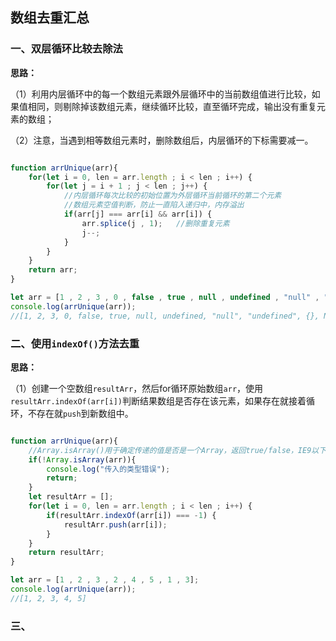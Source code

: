 ## 数组去重汇总
### 一、双层循环比较去除法
**思路：**

（1）利用内层循环中的每一个数组元素跟外层循环中的当前数组值进行比较，如果值相同，则剔除掉该数组元素，继续循环比较，直至循环完成，输出没有重复元素的数组；

（2）注意，当遇到相等数组元素时，删除数组后，内层循环的下标需要减一。
```javascript

function arrUnique(arr){
    for(let i = 0, len = arr.length ; i < len ; i++) {
        for(let j = i + 1 ; j < len ; j++) {
            //内层循环每次比较的初始位置为外层循环当前循环的第二个元素
            //数组元素空值判断，防止一直陷入递归中，内存溢出
            if(arr[j] === arr[i] && arr[i]) {
                arr.splice(j , 1);   //删除重复元素
                j--;
            }
        }
    }
    return arr;
}

let arr = [1 , 2 , 3 , 0 , false , true , null , undefined , "null" , "undefined" , {} , NaN , true , 0 , null , 1 , NaN , undefined , {}];
console.log(arrUnique(arr));
//[1, 2, 3, 0, false, true, null, undefined, "null", "undefined", {}, NaN, 0, null, NaN, undefined, {}]

```

### 二、使用`indexOf()`方法去重
**思路：**

（1）创建一个空数组`resultArr`，然后for循环原始数组`arr`，使用`resultArr.indexOf(arr[i])`判断结果数组是否存在该元素，如果存在就接着循环，不存在就`push`到新数组中。
```javascript

function arrUnique(arr){
    //Array.isArray()用于确定传递的值是否是一个Array，返回true/false，IE9以下不支持
    if(!Array.isArray(arr)){
        console.log("传入的类型错误");
        return;
    }
    let resultArr = [];
    for(let i = 0, len = arr.length ; i < len ; i++) {
        if(resultArr.indexOf(arr[i]) === -1) {
            resultArr.push(arr[i]);
        }
    }
    return resultArr;
}

let arr = [1 , 2 , 3 , 2 , 4 , 5 , 1 , 3];
console.log(arrUnique(arr));
//[1, 2, 3, 4, 5]

```

### 三、